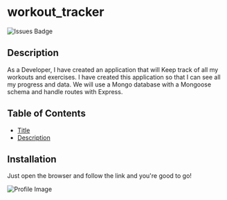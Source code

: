 # workout_tracker

![Issues Badge](https://img.shields.io/github/issues/mandoosorio/workout_tracker)

## Description
As a Developer, I have created an application that will Keep track of all my workouts and exercises. I have created this application so that I can see all my progress and data. We will use a Mongo database with a Mongoose schema and handle routes with Express.

## Table of Contents
* [Title](#Title)
* [Description](#Description)

## Installation
Just open the browser and follow the link and you're good to go!



![Profile Image](https://avatars2.githubusercontent.com/u/65792333?v=4/to/img.png)
